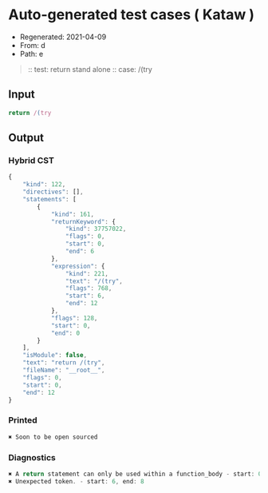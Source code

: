# Auto-generated test cases ( Kataw )
- Regenerated: 2021-04-09
- From: d
- Path: e
> :: test: return stand alone
> :: case: /(try
## Input

`````js
return /(try
`````

## Output

### Hybrid CST

```javascript
{
    "kind": 122,
    "directives": [],
    "statements": [
        {
            "kind": 161,
            "returnKeyword": {
                "kind": 37757022,
                "flags": 0,
                "start": 0,
                "end": 6
            },
            "expression": {
                "kind": 221,
                "text": "/(try",
                "flags": 768,
                "start": 6,
                "end": 12
            },
            "flags": 128,
            "start": 0,
            "end": 0
        }
    ],
    "isModule": false,
    "text": "return /(try",
    "fileName": "__root__",
    "flags": 0,
    "start": 0,
    "end": 12
}
```

### Printed

```javascript
✖ Soon to be open sourced
```

### Diagnostics

```javascript
✖ A return statement can only be used within a function_body - start: 0, end: 6
✖ Unexpected token. - start: 6, end: 8

```

